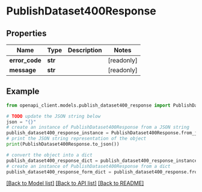 # PublishDataset400Response


## Properties

Name | Type | Description | Notes
------------ | ------------- | ------------- | -------------
**error_code** | **str** |  | [readonly] 
**message** | **str** |  | [readonly] 

## Example

```python
from openapi_client.models.publish_dataset400_response import PublishDataset400Response

# TODO update the JSON string below
json = "{}"
# create an instance of PublishDataset400Response from a JSON string
publish_dataset400_response_instance = PublishDataset400Response.from_json(json)
# print the JSON string representation of the object
print(PublishDataset400Response.to_json())

# convert the object into a dict
publish_dataset400_response_dict = publish_dataset400_response_instance.to_dict()
# create an instance of PublishDataset400Response from a dict
publish_dataset400_response_form_dict = publish_dataset400_response.from_dict(publish_dataset400_response_dict)
```
[[Back to Model list]](../README.md#documentation-for-models) [[Back to API list]](../README.md#documentation-for-api-endpoints) [[Back to README]](../README.md)


